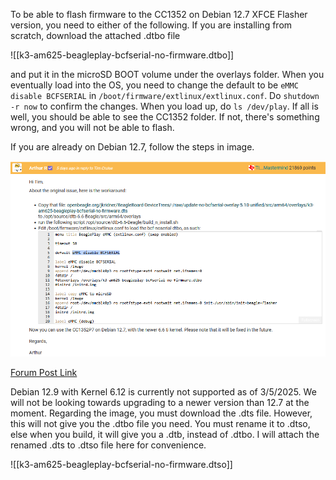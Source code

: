 To be able to flash firmware to the CC1352 on Debian 12.7 XFCE Flasher version, you need to either of the following. If you are installing from scratch, download the attached .dtbo file

![[k3-am625-beagleplay-bcfserial-no-firmware.dtbo]] 

and put it in the microSD BOOT volume under the overlays folder. When you eventually load into the OS, you need to change the default to be `eMMC disable BCFSERIAL` in `/boot/firmware/extlinux/extlinux.conf`. Do `shutdown -r now` to confirm the changes. When you load up, do `ls /dev/play`. If all is well, you should be able to see the CC1352 folder. If not, there's something wrong, and you will not be able to flash.

If you are already on Debian 12.7, follow the steps in image.

![Forum Post.png](https://github.com/LawsonLay/CS4485-TI-WISUN-IOT/blob/main/BeaglePlay/Forum%20Post.png?raw=true)

[Forum Post Link](https://e2e.ti.com/support/wireless-connectivity/sub-1-ghz-group/sub-1-ghz/f/sub-1-ghz-forum/1439500/cc1352p7-cannot-write-to-on-board-cc1352p7-of-beagleplay)

Debian 12.9 with Kernel 6.12 is currently not supported as of 3/5/2025. We will not be looking towards upgrading to a newer version than 12.7 at the moment. Regarding the image, you must download the .dts file. However, this will not give you the .dtbo file you need. You must rename it to .dtso, else when you build, it will give you a .dtb, instead of .dtbo. I will attach the renamed .dts to .dtso file here for convenience.

![[k3-am625-beagleplay-bcfserial-no-firmware.dtso]]